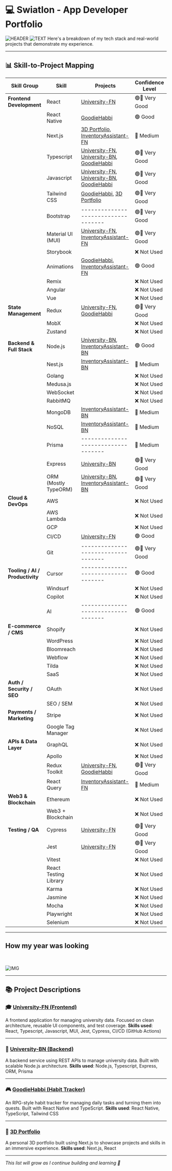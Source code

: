 # 💻 Swiatlon - App Developer Portfolio

![HEADER](images/header.png)
![TEXT](https://readme-typing-svg.herokuapp.com?size=60&center=true&vCenter=true&width=1920&height=100&lines=Hi!%F0%9F%98%83+)
Here's a breakdown of my tech stack and real-world projects that demonstrate my experience.

---

## 📊 Skill-to-Project Mapping

| **Skill Group**           | **Skill**           | **Projects**                                        | **Confidence Level**    |
|---------------------------|---------------------|-----------------------------------------------------|-------------------------|
| **Frontend Development**  | React               | [University-FN](https://github.com/Swiatlon/University-FN) | 🟢🔵 Very Good |
|                           | React Native        | [GoodieHabbi](https://github.com/Swiatlon/GoodieHabbi) | 🟢 Good |
|                           | Next.js             | [3D Portfolio](https://portfolio-swiatlons-projects.vercel.app/), [InventoryAssistant-FN](https://github.com/Swiatlon/Inventory-Assistant/tree/master/frontend) | 🔵 Medium  |
|                           | Typescript          | [University-FN](https://github.com/Swiatlon/University-FN), [University-BN](https://github.com/Swiatlon/University-BN), [GoodieHabbi](https://github.com/Swiatlon/GoodieHabbi) | 🟢🔵 Very Good |
|                           | Javascript          | [University-FN](https://github.com/Swiatlon/University-FN), [University-BN](https://github.com/Swiatlon/University-BN), [GoodieHabbi](https://github.com/Swiatlon/GoodieHabbi) | 🟢🔵 Very Good |
|                           | Tailwind CSS        | [GoodieHabbi](https://github.com/Swiatlon/GoodieHabbi), [3D Portfolio](https://portfolio-swiatlons-projects.vercel.app/) | 🟢🔵 Very Good |
|                           | Bootstrap           |-----------------------------------| 🟢🔵 Very Good |
|                           | Material UI (MUI)   | [University-FN](https://github.com/Swiatlon/University-FN), [InventoryAssistant-FN](https://github.com/Swiatlon/Inventory-Assistant/tree/master/frontend)  | 🟢🔵 Very Good |
|                           | Storybook           |                                                     | ❌ Not Used |
|                           | Animations          | [GoodieHabbi](https://github.com/Swiatlon/GoodieHabbi), [InventoryAssistant-FN](https://github.com/Swiatlon/Inventory-Assistant/tree/master/frontend) | 🟢 Good |
|                           | Remix               |                                                     | ❌ Not Used |
|                           | Angular             |                                                     | ❌ Not Used |
|                           | Vue                 |                                                     | ❌ Not Used |
| **State Management**      | Redux               | [University-FN](https://github.com/Swiatlon/University-FN), [GoodieHabbi](https://github.com/Swiatlon/GoodieHabbi) | 🟢🔵 Very Good |
|                           | MobX                |                                                     | ❌ Not Used |
|                           | Zustand             |                                                     | ❌ Not Used |
| **Backend & Full Stack**  | Node.js             | [University-BN](https://github.com/Swiatlon/University-BN), [InventoryAssistant-BN](https://github.com/Swiatlon/Inventory-Assistant/tree/master/backend) | 🟢 Good |
|                           | Nest.js             | [InventoryAssistant-BN](https://github.com/Swiatlon/Inventory-Assistant/tree/master/backend) | 🔵 Medium |
|                           | Golang              |                                                     | ❌ Not Used |
|                           | Medusa.js           |                                                     | ❌ Not Used |
|                           | WebSocket           |                                                     | ❌ Not Used |
|                           | RabbitMQ            |                                                     | ❌ Not Used |
|                           | MongoDB             | [InventoryAssistant-BN](https://github.com/Swiatlon/Inventory-Assistant/tree/master/backend)  | 🔵 Medium |
|                           | NoSQL               | [InventoryAssistant-BN](https://github.com/Swiatlon/Inventory-Assistant/tree/master/backend)  | 🔵 Medium |
|                           | Prisma              |  ----------------------------------- | 🔵 Medium  |
|                           | Express             | [University-BN](https://github.com/Swiatlon/University-BN) | 🟢🔵 Very Good |
|                           | ORM (Mostly TypeORM)| [University-BN](https://github.com/Swiatlon/University-BN), [InventoryAssistant-BN](https://github.com/Swiatlon/Inventory-Assistant/tree/master/backend) | 🟢🔵 Very Good |
| **Cloud & DevOps**        | AWS                 |                                                     | ❌ Not Used |
|                           | AWS Lambda          |                                                     | ❌ Not Used |
|                           | GCP                 |                                                     | ❌ Not Used |
|                           | CI/CD               | [University-FN](https://github.com/Swiatlon/University-FN) | 🟢 Good |
|                           | Git                 | -----------------------------------  | 🟢🔵 Very Good |
| **Tooling / AI / Productivity** | Cursor         |  -----------------------------------  | 🟢 Good |
|                           | Windsurf            |                                                     | ❌ Not Used |
|                           | Copilot             |                                                     | ❌ Not Used |
|                           | AI                  | -----------------------------------  | 🟢 Good |
| **E-commerce / CMS**      | Shopify             |                                                     | ❌ Not Used |
|                           | WordPress           |                                                     | ❌ Not Used |
|                           | Bloomreach          |                                                     | ❌ Not Used |
|                           | Webflow             |                                                     | ❌ Not Used |
|                           | Tilda               |                                                     | ❌ Not Used |
|                           | SaaS                |                                                     | ❌ Not Used |
| **Auth / Security / SEO** | OAuth               |                                                     | ❌ Not Used |
|                           | SEO / SEM           |                                                     | ❌ Not Used |
| **Payments / Marketing**  | Stripe              |                                                     | ❌ Not Used |
|                           | Google Tag Manager  |                                                     | ❌ Not Used |
| **APIs & Data Layer**     | GraphQL             |                                                     | ❌ Not Used |
|                           | Apollo              |                                                     | ❌ Not Used |
|                           | Redux Toolkit       | [University-FN](https://github.com/Swiatlon/University-FN), [GoodieHabbi](https://github.com/Swiatlon/GoodieHabbi) | 🟢🔵 Very Good |
|                           | React Query         | [InventoryAssistant-FN](https://github.com/Swiatlon/Inventory-Assistant/tree/master/frontend) | 🔵 Medium |
| **Web3 & Blockchain**     | Ethereum            |                                                     | ❌ Not Used |
|                           | Web3 + Blockchain   |                                                     | ❌ Not Used |
| **Testing / QA**          | Cypress             | [University-FN](https://github.com/Swiatlon/University-FN) | 🟢🔵 Very Good |
|                           | Jest                | [University-FN](https://github.com/Swiatlon/University-FN) | 🟢🔵 Very Good |
|                           | Vitest              |                                                     | ❌ Not Used |
|                           | React Testing Library |                                                   | ❌ Not Used |
|                           | Karma               |                                                     | ❌ Not Used |
|                           | Jasmine             |                                                     | ❌ Not Used |
|                           | Mocha               |                                                     | ❌ Not Used |
|                           | Playwright          |                                                     | ❌ Not Used |
|                           | Selenium            |                                                     | ❌ Not Used |

---

## **How my year was looking**
</br>

![IMG](https://github-readme-stats.vercel.app/api?username=Swiatlon&show_icons=true&theme=tokyonight)

---

## 📚 Project Descriptions

### 🎓 [University-FN (Frontend)](https://github.com/Swiatlon/University-FN)
A frontend application for managing university data. Focused on clean architecture, reusable UI components, and test coverage.
**Skills used**: React, Typescript, Javascript, MUI, Jest, Cypress, CI/CD (GitHub Actions)

---

### 🧮 [University-BN (Backend)](https://github.com/Swiatlon/University-BN)
A backend service using REST APIs to manage university data. Built with scalable Node.js architecture.
**Skills used**: Node.js, Typescript, Express, ORM, Prisma

---

### 🎮 [GoodieHabbi (Habit Tracker)](https://github.com/Swiatlon/GoodieHabbi)
An RPG-style habit tracker for managing daily tasks and turning them into quests. Built with React Native and TypeScript.
**Skills used**: React Native, TypeScript, Tailwind CSS

---

### 📱 [3D Portfolio](https://portfolio-swiatlons-projects.vercel.app/)
A personal 3D portfolio built using Next.js to showcase projects and skills in an immersive experience.
**Skills used**: Next.js, React

---

_This list will grow as I continue building and learning 🚀_
